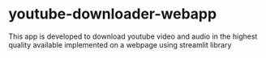 # youtube-downloader-webapp

This app is developed to download youtube video and audio in the highest quality available implemented on a webpage using streamlit library

